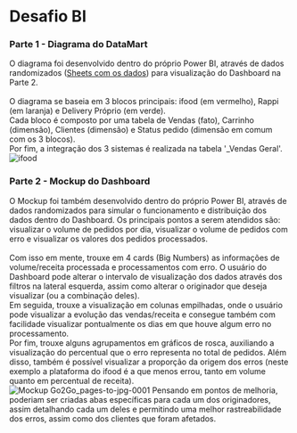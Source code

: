 # Desafio BI
### Parte 1 - Diagrama do DataMart
O diagrama foi desenvolvido dentro do próprio Power BI, através de dados randomizados ([Sheets com os dados](https://docs.google.com/spreadsheets/d/1xrO9IwalCOP1evJECOiUgnHjmXuHg7_F3qWzvKWseBM/edit?usp=sharing)) para visualização do Dashboard na Parte 2.<br><br>
O diagrama se baseia em 3 blocos principais: ifood (em vermelho), Rappi (em laranja) e Delivery Próprio (em verde).<br>
Cada bloco é composto por uma tabela de Vendas (fato), Carrinho (dimensão), Clientes (dimensão) e Status pedido (dimensão em comum com os 3 blocos).<br>
Por fim, a integração dos 3 sistemas é realizada na tabela '_Vendas Geral'.<br>
![ifood](https://user-images.githubusercontent.com/86500603/236711378-d0671b12-2ae8-4227-811e-60730f416e0b.png)

### Parte 2 -  Mockup do Dashboard
O Mockup foi também desenvolvido dentro do próprio Power BI, através de dados randomizados para simular o funcionamento e distribuição dos dados dentro do Dashboard. Os principais pontos a serem atendidos são: visualizar o volume de pedidos por dia, visualizar o  volume de pedidos com erro e visualizar os valores dos pedidos processados.<br><br>
Com isso em mente, trouxe em 4 cards (Big Numbers) as informações de volume/receita processada e processamentos com erro. O usuário do Dashboard pode alterar o intervalo de visualização dos dados através dos filtros na lateral esquerda, assim como alterar o originador que deseja visualizar (ou a combinação deles).<br>
Em seguida, trouxe a visualização em colunas empilhadas, onde o usuário pode visualizar a evolução das vendas/receita e consegue também com facilidade visualizar pontualmente os dias em que houve algum erro no processamento.<br>
Por fim, trouxe alguns agrupamentos em gráficos de rosca, auxiliando a visualização do percentual que o erro representa no total de pedidos. Além disso, também é possível visualizar a proporção da origem dos erros (neste exemplo a plataforma do ifood é a que menos errou, tanto em volume quanto em percentual de receita).<br>
![Mockup Go2Go_pages-to-jpg-0001](https://user-images.githubusercontent.com/86500603/236712268-a56f41f4-db03-4740-bcc5-7ecf6996098a.jpg)
Pensando em pontos de melhoria, poderiam ser criadas abas específicas para cada um dos originadores, assim detalhando cada um deles e permitindo uma melhor rastreabilidade dos erros, assim como dos clientes que foram afetados.
